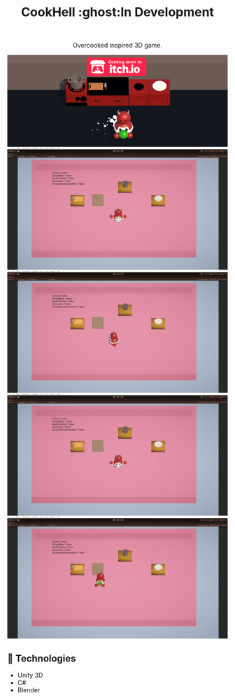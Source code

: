 <h1 align="center"> CookHell :ghost:In Development</h1>
<a href=""><img src="./Assets/img/game-img.png" alt="" /></a>
<p align="center"> Overcooked inspired 3D game.</p>

<img src="./Assets/img/CookHell.png">
<img src="./Assets/Gifs/CookHell_anim.gif">
<img src="./Assets/Gifs/CookHell_Highlight.gif">
<img src="./Assets/Gifs/CookHell_FoodCatch.gif">
<img src="./Assets/Gifs/CookHell_Food2.gif">

<h2>🚀 Technologies</h2>
<ul>
<li>
Unity 3D
</li>	
<li>
C#
</li>	
<li>
Blender
</li>	
<u>
